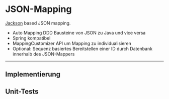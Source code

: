 # JSON-Mapping
[Jackson](https://github.com/FasterXML/jackson) based JSON mapping.
-   Auto Mapping DDD Bausteine von JSON zu Java und vice versa
-   Spring kompatibel
-   MappingCustomizer API um Mapping zu individualisieren
-   Optional: Sequenz basiertes Bereitstellen einer ID durch Datenbank innerhalb des JSON-Mappers

<hr/>

## Implementierung

## Unit-Tests